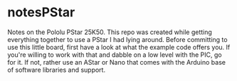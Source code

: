 # notesPStar
Notes on the Pololu PStar 25K50. This repo was created while getting everything together to use a PStar I had lying around. Before committing to use this little board, first have a look at what the example code offers you. If you're willing to work with that and dabble on a low level with the PIC, go for it. If not, rather use an AStar or Nano that comes with the Arduino base of software libraries and support.
